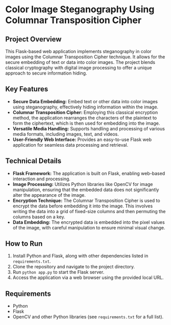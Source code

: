 # Color Image Steganography Using Columnar Transposition Cipher

## Project Overview
This Flask-based web application implements steganography in color images using the Columnar Transposition Cipher technique. It allows for the secure embedding of text or data into color images. The project blends classical cryptography with digital image processing to offer a unique approach to secure information hiding.

## Key Features
- **Secure Data Embedding:** Embed text or other data into color images using steganography, effectively hiding information within the image.
- **Columnar Transposition Cipher:** Employing this classical encryption method, the application rearranges the characters of the plaintext to form the ciphertext, which is then used for embedding into the image.
- **Versatile Media Handling:** Supports handling and processing of various media formats, including images, text, and videos.
- **User-Friendly Web Interface:** Provides an easy-to-use Flask web application for seamless data processing and retrieval.

## Technical Details
- **Flask Framework:** The application is built on Flask, enabling web-based interaction and processing.
- **Image Processing:** Utilizes Python libraries like OpenCV for image manipulation, ensuring that the embedded data does not significantly alter the appearance of the image.
- **Encryption Technique:** The Columnar Transposition Cipher is used to encrypt the data before embedding it into the image. This involves writing the data into a grid of fixed-size columns and then permuting the columns based on a key.
- **Data Embedding:** The encrypted data is embedded into the pixel values of the image, with careful manipulation to ensure minimal visual change.

## How to Run
1. Install Python and Flask, along with other dependencies listed in `requirements.txt`.
2. Clone the repository and navigate to the project directory.
3. Run `python app.py` to start the Flask server.
4. Access the application via a web browser using the provided local URL.

## Requirements
- Python
- Flask
- OpenCV and other Python libraries (see `requirements.txt` for a full list).

